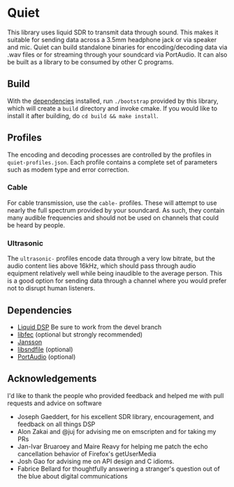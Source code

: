 Quiet
===========

This library uses liquid SDR to transmit data through sound. This makes it suitable for sending data across a 3.5mm headphone jack or via speaker and mic. Quiet can build standalone binaries for encoding/decoding data via .wav files or for streaming through your soundcard via PortAudio. It can also be built as a library to be consumed by other C programs.

Build
-----------

With the [dependencies](#dependencies) installed, run `./bootstrap` provided by this library, which will create a `build` directory and invoke cmake. If you would like to install it after building, do `cd build && make install`.

Profiles
-----------
The encoding and decoding processes are controlled by the profiles in `quiet-profiles.json`. Each profile contains a complete set of parameters such as modem type and error correction.

### Cable
For cable transmission, use the `cable-` profiles. These will attempt to use nearly the full spectrum provided by your soundcard. As such, they contain many audible frequencies and should not be used on channels that could be heard by people.

### Ultrasonic
The `ultrasonic-` profiles encode data through a very low bitrate, but the audio content lies above 16kHz, which should pass through audio equipment relatively well while being inaudible to the average person. This is a good option for sending data through a channel where you would prefer not to disrupt human listeners.

Dependencies
-----------
* [Liquid DSP](https://github.com/brian-armstrong/liquid-dsp/tree/devel) Be sure to work from the devel branch
* [libfec](https://github.com/brian-armstrong/libfec) (optional but strongly recommended)
* [Jansson](https://github.com/akheron/jansson)
* [libsndfile](http://www.mega-nerd.com/libsndfile/) (optional)
* [PortAudio](http://www.portaudio.com/) (optional)

Acknowledgements
-----------
I'd like to thank the people who provided feedback and helped me with pull requests and advice on software

* Joseph Gaeddert, for his excellent SDR library, encouragement, and feedback on all things DSP
* Alon Zakai and @juj for advising me on emscripten and for taking my PRs
* Jan-Ivar Bruaroey and Maire Reavy for helping me patch the echo cancellation behavior of Firefox's getUserMedia
* Josh Gao for advising me on API design and C idioms.
* Fabrice Bellard for thoughtfully answering a stranger's question out of the blue about digital communications
